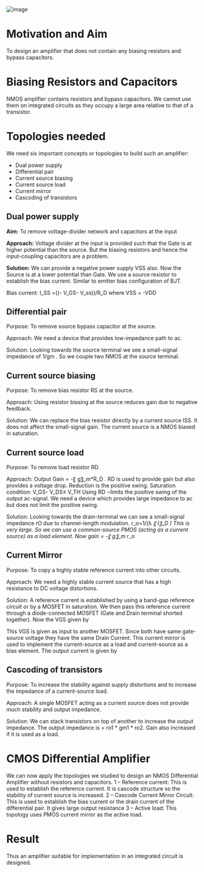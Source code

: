 ![image](https://user-images.githubusercontent.com/66086031/189542813-db7a009d-3f68-4366-8322-7e83cc3e1284.png)


# Motivation and Aim
To design an amplifier that does not contain any biasing resistors and bypass capacitors.

# Biasing Resistors and Capacitors
NMOS amplifier contains resistors and bypass capacitors. We cannot use them on integrated circuits as they occupy a large area relative to that of a transistor.

# Topologies needed
We need six important concepts or topologies to build such an amplifier:
- Dual power supply
- Differential pair
- Current source biasing
- Current source load
- Current mirror
- Cascoding of transistors

## Dual power supply
**Aim:** To remove voltage-divider network and capacitors at the input

**Approach:** Voltage divider at the input is provided such that the Gate is at higher potential than the source. But the biasing resistors and hence the input-coupling capacitors are a problem.

**Solution:** We can provide a negative power supply VSS also. Now the Source is at a lower potential than Gate. We use a source resistor to establish the bias current. Similar to emitter bias configuration of BJT.

Bias current:  I_SS  =((- V_GS- V_ss))/R_D     where VSS = -VDD

## Differential pair
Purpose: To remove source bypass capacitor at the source.

Approach: We need a device that provides low-impedance path to ac.

Solution: Looking towards the source terminal we see a small-signal impedance of  1/gm  . So we couple two NMOS at the source terminal.

## Current source biasing
Purpose: To remove bias resistor RS at the source.

Approach: Using resistor biasing at the source reduces gain due to negative feedback.

Solution: We can replace the bias resistor directly by a current source ISS. It does not affect the small-signal gain. The current source is a NMOS biased in saturation.

## Current source load

Purpose: To remove load resistor RD.

Approach: Output Gain = -〖 g〗_m*R_D . RD is used to provide gain but also provides a voltage drop. Reduction is the positive swing. Saturation condition: V_GS- V_DS≤ V_TH
Using RD ¬limits the positive swing of the output ac-signal. We need a device which provides large impedance to ac but does not limit the positive swing.

Solution: Looking towards the drain-terminal we can see a small-signal impedance rO due to channel-length modulation.  r_o=1/(λ *〖 I〗_D )  This is very large.
So we can use a common-source PMOS (acting as a current source) as a load element. 
Now gain = -〖 g〗_m* r_o

## Current Mirror

Purpose: To copy a highly stable reference current into other circuits.

Approach: We need a highly stable current source that has a high resistance to DC voltage distortions. 

Solution: A reference current is established by using a band-gap reference circuit or by a MOSFET in saturation. We then pass this reference current through a diode-connected 
MOSFET (Gate and Drain terminal shorted together). Now the VGS given by


This VGS is given as input to another MOSFET. Since both have same gate-source voltage they have the same Drain Current. This current mirror is used to implement the current-source as a load and current-source as a bias element.
The output current is given by 

## Cascoding of transistors

Purpose: To increase the stability against supply distortions and to increase the impedance of a current-source load.

Approach: A single MOSFET acting as a current source does not provide much stability and output impedance.

Solution: We can stack transistors on top of another to increase the output impedance. The output impedance is = ro1 * gm1 * ro2. Gain also increased if it is used as a load.

# CMOS Differential Amplifier
We can now apply the topologies we studied to design an NMOS Differential Amplifier without resistors and capacitors.
1 – Reference current: This is used to establish the reference current. It is cascode structure so the stability of current source is increased.
2 – Cascode Current Mirror Circuit: This is used to establish the bias current or the drain current of the differential pair. It gives large output resistance
3 – Active load: This topology uses PMOS current mirror as the active load.

# Result
Thus an amplifier suitable for implementation in an integrated circuit is designed.

